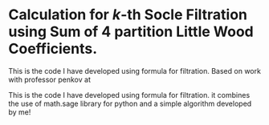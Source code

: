 # Calculation for $k$-th Socle Filtration using Sum of 4 partition Little Wood Coefficients.

This is the code I have developed using formula for filtration. Based on work with professor penkov at 

This is the code I have developed using formula for filtration. it combines the use of math.sage library for python and a simple algorithm developed by me!
